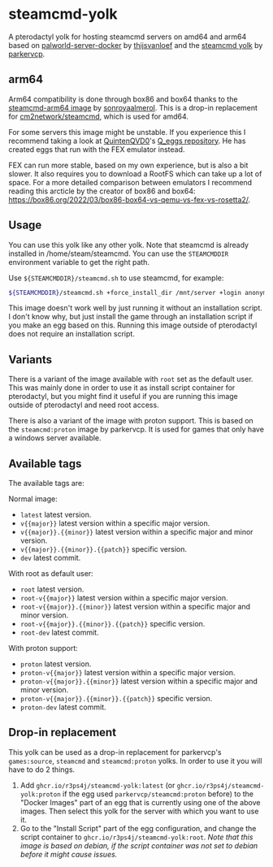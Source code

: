 # steamcmd-yolk

A pterodactyl yolk for hosting steamcmd servers on amd64 and arm64 based on [palworld-server-docker](https://github.com/thijsvanloef/palworld-server-docker/) by [thijsvanloef](https://github.com/thijsvanloef) and the [steamcmd yolk](https://github.com/parkervcp/yolks/blob/master/steamcmd/) by [parkervcp](https://github.com/parkervcp).

## arm64

Arm64 compatibility is done through box86 and box64 thanks to the [steamcmd-arm64 image](https://github.com/sonroyaalmerol/steamcmd-arm64) by [sonroyaalmerol](https://github.com/sonroyaalmerol). This is a drop-in replacement for [cm2network/steamcmd](https://github.com/CM2Walki/steamcmd/), which is used for amd64.

For some servers this image might be unstable. If you experience this I recommend taking a look at [QuintenQVD0](https://github.com/QuintenQVD0)'s [Q_eggs repository](https://github.com/QuintenQVD0/Q_eggs). He has created eggs that run with the FEX emulator instead.

FEX can run more stable, based on my own experience, but is also a bit slower. It also requires you to download a RootFS which can take up a lot of space. For a more detailed comparison between emulators I recommend reading this arcticle by the creator of box86 and box64: <https://box86.org/2022/03/box86-box64-vs-qemu-vs-fex-vs-rosetta2/>.

## Usage

You can use this yolk like any other yolk. Note that steamcmd is already installed in /home/steam/steamcmd. You can use the `STEAMCMDDIR` environment variable to get the right path.

Use `${STEAMCMDDIR}/steamcmd.sh` to use steamcmd, for example:

```bash
${STEAMCMDDIR}/steamcmd.sh +force_install_dir /mnt/server +login anonymous +app_update ${SRCDS_APPID} validate +exit
```

This image doesn't work well by just running it without an installation script. I don't know why, but just install the game through an installation script if you make an egg based on this. Running this image outside of pterodactyl does not require an installation script.

## Variants

There is a variant of the image available with `root` set as the default user. This was mainly done in order to use it as install script container for pterodactyl, but you might find it useful if you are running this image outside of pterodactyl and need root access.

There is also a variant of the image with proton support. This is based on the `steamcmd:proton` image by parkervcp. It is used for games that only have a windows server available.

## Available tags

The available tags are:

Normal image:

- `latest` latest version.
- `v{{major}}` latest version within a specific major version.
- `v{{major}}.{{minor}}` latest version within a specific major and minor version.
- `v{{major}}.{{minor}}.{{patch}}` specific version.
- `dev` latest commit.

With root as default user:

- `root` latest version.
- `root-v{{major}}` latest version within a specific major version.
- `root-v{{major}}.{{minor}}` latest version within a specific major and minor version.
- `root-v{{major}}.{{minor}}.{{patch}}` specific version.
- `root-dev` latest commit.

With proton support:

- `proton` latest version.
- `proton-v{{major}}` latest version within a specific major version.
- `proton-v{{major}}.{{minor}}` latest version within a specific major and minor version.
- `proton-v{{major}}.{{minor}}.{{patch}}` specific version.
- `proton-dev` latest commit.

## Drop-in replacement

This yolk can be used as a drop-in replacement for parkervcp's `games:source`, `steamcmd` and `steamcmd:proton` yolks. In order to use it you will have to do 2 things.

1. Add `ghcr.io/r3ps4j/steamcmd-yolk:latest` (or `ghcr.io/r3ps4j/steamcmd-yolk:proton` if the egg used `parkervcp/steamcmd:proton` before) to the "Docker Images" part of an egg that is currently using one of the above images. Then select this yolk for the server with which you want to use it.
2. Go to the "Install Script" part of the egg configuration, and change the script container to `ghcr.io/r3ps4j/steamcmd-yolk:root`. *Note that this image is based on debian, if the script container was not set to debian before it might cause issues.*
